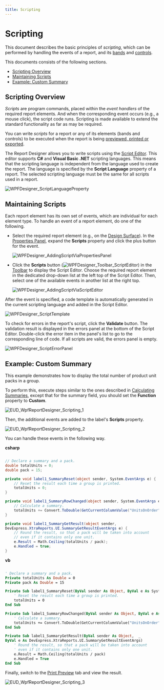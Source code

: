 ```yaml
---
title: Scripting
---
```

# Scripting
This document describes the basic principles of _scripting_, which can be performed by handling the events of a report, and its [bands](../report-elements/report-bands.md) and [controls](../report-elements/report-controls.md).

This documents consists of the following sections.
* [Scripting Overview](#overview)
* [Maintaining Scripts](#maintain)
* [Example: Custom Summary](#example)

<a name="overview"/>

## Scripting Overview
_Scripts_ are program commands, placed within the _event handlers_ of the required report elements. And when the corresponding event occurs (e.g., a mouse click), the script code runs. Scripting is made available to extend the standard functionality as far as may be required.

You can write _scripts_ for a report or any of its elements (bands and controls) to be executed when the report is being [previewed, printed or exported](../document-preview.md).

The Report Designer allows you to write scripts using the [Script Editor](../interface-elements/script-editor.md). This editor supports **C#** and **Visual Basic .NET** scripting languages. This means that the scripting language is independent from the language used to create the report. The language is specified by the **Script Language** property of a report. The selected scripting language must be the same for all scripts used in a report.

![WPFDesigner_ScriptLanguageProperty](../../../../images/img123135.png)

<a name="maintain"/>

## Maintaining Scripts
Each report element has its own set of events, which are individual for each element type. To handle an event of a report element, do one of the following.
* Select the required report element (e.g., on the [Design Surface](../interface-elements/design-surface.md)). In the [Properties Panel](../interface-elements/properties-panel.md), expand the **Scripts** property and click the plus button for the event.
	
	![WPFDesigner_AddingScriptViaPropertiesPanel](../../../../images/img123167.png)
* Click the **Scripts** button (![WPFDesigner_Toolbar_ScriptEditor](../../../../images/img120434.png)) in the [Toolbar](../interface-elements/toolbar.md) to display the Script Editor. Choose the required report element in the dedicated drop-down list at the left top of the Script Editor. Then, select one of the available events in another list at the right top.
	
	![WPFDesigner_AddingScriptViaScriptEditor](../../../../images/img123168.png)

After the event is specified, a code template is automatically generated in the current scripting language and added in the Script Editor.

![WPFDesigner_ScriptTemplate](../../../../images/img123170.png)

To check for errors in the report's script, click the **Validate** button. The validation result is displayed in the errors panel at the bottom of the Script Editor. Double-click the error item in the panel's list to go to the corresponding line of code. If all scripts are valid, the errors panel is empty.

![WPFDesigner_ScriptErrorPanel](../../../../images/img123171.png)

<a name="example"/>

## <a name="example"/>Example: Custom Summary
This example demonstrates how to display the total number of product unit packs in a group.

To perform this, execute steps similar to the ones described in [Calculating Summaries](shaping-data/calculating-summaries.md), except that for the summary field, you should set the **Function** property to **Custom**.

![EUD_WpfReportDesigner_Scripting_1](../../../../images/img123899.png)

Then, the additional events are added to the label's **Scripts** property.

![EUD_WpfReportDesigner_Scripting_2](../../../../images/img123900.png)

You can handle these events in the following way.

**csharp**

```csharp

// Declare a summary and a pack.
double totalUnits = 0;
double pack = 15;

private void label1_SummaryReset(object sender, System.EventArgs e) {
    // Reset the result each time a group is printed.
    totalUnits = 0;
}

private void label1_SummaryRowChanged(object sender, System.EventArgs e) {
    // Calculate a summary.
    totalUnits += Convert.ToDouble(GetCurrentColumnValue("UnitsOnOrder"));
}

private void label1_SummaryGetResult(object sender, 
DevExpress.XtraReports.UI.SummaryGetResultEventArgs e) {
    // Round the result, so that a pack will be taken into account 
    // even if it contains only one unit.
    e.Result = Math.Ceiling(totalUnits / pack);
    e.Handled = true;
}

```

**vb**

```vb

' Declare a summary and a pack.
Private totalUnits As Double = 0
Private pack As Double = 15

Private Sub label1_SummaryReset(ByVal sender As Object, ByVal e As System.EventArgs)
    ' Reset the result each time a group is printed.
    totalUnits = 0
End Sub

Private Sub label1_SummaryRowChanged(ByVal sender As Object, ByVal e As System.EventArgs)
    ' Calculate a summary.
    totalUnits += Convert.ToDouble(GetCurrentColumnValue("UnitsOnOrder"))
End Sub

Private Sub label1_SummaryGetResult(ByVal sender As Object,  _ 
ByVal e As DevExpress.XtraReports.UI.SummaryGetResultEventArgs)
    ' Round the result, so that a pack will be taken into account 
    ' even if it contains only one unit.
    e.Result = Math.Ceiling(totalUnits / pack)
    e.Handled = True
End Sub

```

Finally, switch to the [Print Preview](../document-preview.md) tab and view the result.

![EUD_WpfReportDesigner_Scripting_3](../../../../images/img123901.png)